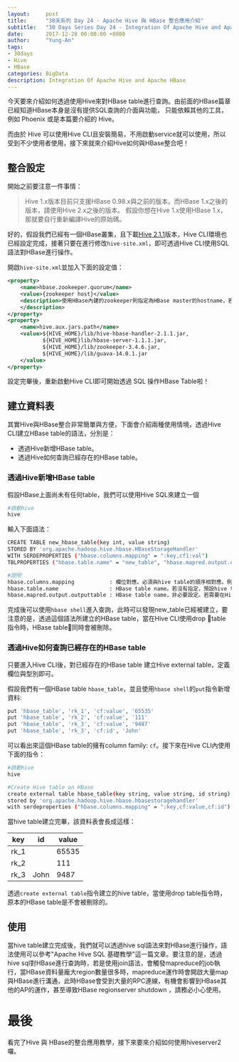 ```yaml
---
layout:     post
title:      "30天系列 Day 24 - Apache Hive 與 HBase 整合應用介紹"
subtitle:   "30 Days Series Day 24 - Integration Of Apache Hive and Apache HBase"
date:       2017-12-28 00:00:00 +0800
author:     "Yung-An"
tags:
- 30days
- Hive
- HBase
categories: BigData
description: Integration Of Apache Hive and Apache HBase
---
```


今天要來介紹如何透過使用Hive來對HBase table進行查詢。由前面的HBase篇章已經知道HBase本身是沒有提供SQL查詢的介面與功能，
只能依賴其他的工具，例如 Phoenix 或是本篇要介紹的 Hive。

而由於 Hive 可以使用Hive CLI且安裝簡易，不用啟動service就可以使用，所以受到不少使用者使用，接下來就來介紹Hive如何與HBase整合吧！

## 整合設定

開始之前要注意一件事情：
> Hive 1.x版本目前只支援HBase 0.98.x與之前的版本。而HBase 1.x之後的版本，請使用Hive 2.x之後的版本。
>假設你想在Hive 1.x使用HBase 1.x，那就要自行重新編譯Hive的原始碼。

好的，假設我們已經有一個HBase叢集，且下載[Hive 2.1.1][hive211_download]版本，Hive CLI環境也已經設定完成，接著只要在進行修改`hive-site.xml`，即可透過Hive CLI使用SQL語法對HBase進行操作。

開啟`hive-site.xml`並加入下面的設定值：

```xml
<property>
    <name>hbase.zookeeper.quorum</name>
    <value>{zookeeper host}</value>
    <description>使用HBase內建的zookeeper則指定為HBase master的hostname，若是使用外部且多台zookeeper，請用,分隔。
    </description>
</property>
<property>
    <name>hive.aux.jars.path</name>
    <value>${HIVE_HOME}/lib/hive-hbase-handler-2.1.1.jar,
           ${HIVE_HOME}lib/hbase-server-1.1.1.jar,
           ${HIVE_HOME}/lib/zookeeper-3.4.6.jar,
           ${HIVE_HOME}/lib/guava-14.0.1.jar
    </value>
</property>
```

設定完畢後，重新啟動Hive CLI即可開始透過 SQL 操作HBase Table啦！

## 建立資料表

其實Hive與HBase整合非常簡單與方便，下面會介紹兩種使用情境，透過Hive CLI建立HBase table的語法，分別是：

* 透過Hive新增HBase table。
* 透過Hive如何查詢已經存在的HBase table。

### 透過Hive新增HBase table

假設HBase上面尚未有任何table，我們可以使用Hive SQL來建立一個

```bash
#啟動hive
hive
```

輸入下面語法：

```bash
CREATE TABLE new_hbase_table(key int, value string)
STORED BY 'org.apache.hadoop.hive.hbase.HBaseStorageHandler'
WITH SERDEPROPERTIES ("hbase.columns.mapping" = ":key,cf1:val")
TBLPROPERTIES ("hbase.table.name" = "new_table", "hbase.mapred.output.outputtable" = "new_table");

#說明
hbase.columns.mapping           : 欄位對應。必須與hive table的順序相對應。例如：key對應到:key，value對應到cf:value，id對應到cf:id。
hbase.table.name                : HBase table name。若沒有指定，預設hive table name會與hbase table name相同。
hbase.mapred.output.outputtable : HBase table name，非必要設定。若需要在Hive使用insert的指令，則需要指定。
```

完成後可以使用`hbase shell`進入查詢，此時可以發現new_table已經被建立，要注意的是，透過這個語法所建立的HBase table，當在Hive CLI使用drop table指令時，HBase table同時會被刪除。

### 透過Hive如何查詢已經存在的HBase table

只要進入Hive CLI後，對已經存在的HBase table 建立Hive external table，定義欄位與型別即可。

假設我們有一個HBase table `hbase_table`，並且使用`hbase shell`的`put`指令新增資料:

```bash
put 'hbase_table', 'rk_1', 'cf:value', '65535'
put 'hbase_table', 'rk_2', 'cf:value', '111'
put 'hbase_table', 'rk_3', 'cf:value', '9487'
put 'hbase_table', 'rk_3', 'cf:id', 'John'
```

可以看出來這個HBase table的擁有column family: `cf`。接下來在Hive CLI內使用下面的指令：

```bash
#啟動hive
hive
```

```bash
#Create Hive table on HBase
create external table hbase_table(key string, value string, id string)
stored by 'org.apache.hadoop.hive.hbase.hbasestoragehandler'
with serdeproperties ("hbase.columns.mapping" = ":key,cf:value,cf:id") tblproperties ("hbase.table.name" = "hbase_table" "hbase.mapred.output.outputtable" = "hbase_table");
```

當hive table建立完畢，該資料表會長成這樣：

key|id|value
----|--------|--------
rk_1|    |65535
rk_2|    |111
rk_3|John|9487

透過`create external table`指令建立的hive table，當使用drop table指令時，原本的HBase table是不會被刪除的。

## 使用

當hive table建立完成後，我們就可以透過hive sql語法來對HBase進行操作，語法使用可以參考"Apache Hive SQL 基礎教學"這一篇文章。要注意的是，透過hive sql對HBase進行查詢時，若是使用join語法，會觸發mapreduce的job執行，當HBase資料量龐大region數量很多時，mapreduce運作時會開啟大量map與HBase進行溝通，此時HBase會受到大量的RPC連線，有機會影響到HBase其他的AP的運作，甚至導致HBase regionserver shutdown ，請務必小心使用。

# 最後

看完了Hive 與 HBase的整合應用教學，接下來要來介紹如何使用hiveserver2囉。


[hive211_download]: http://apache.stu.edu.tw/hive/hive-2.1.1/

